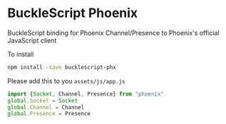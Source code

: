 # BuckleScript Phoenix
BuckleScript binding for Phoenix Channel/Presence to Phoenix's official JavaScript client

To install

```bash
npm install -save bucklescript-phx
```

Please add this to you `assets/js/app.js`
```javascript
import {Socket, Channel, Presence} from "phoenix"
global.Socket = Socket
global.Channel = Channel
global.Presence = Presence
````